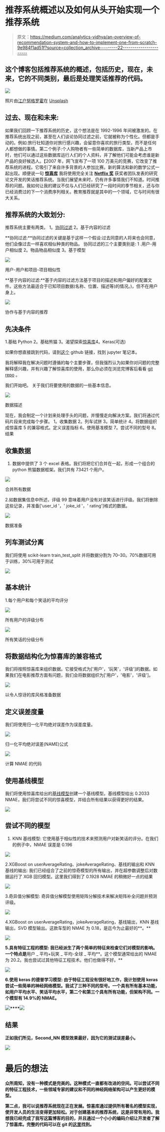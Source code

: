 # 推荐系统概述以及如何从头开始实现一个推荐系统

> 原文：<https://medium.com/analytics-vidhya/an-overview-of-recommendation-system-and-how-to-implement-one-from-scratch-9e984f1ad51f?source=collection_archive---------22----------------------->

## 这个博客包括推荐系统的概述，包括历史，现在，未来，它的不同类别，最后是处理笑话推荐的代码。

![](img/ca18a62c3a04c17443c34c554c55709f.png)

照片由[江户努格罗霍](https://unsplash.com/@edonugroho?utm_source=medium&utm_medium=referral)在 [Unsplash](https://unsplash.com?utm_source=medium&utm_medium=referral)

## 过去、现在和未来:

如果我们回顾一下推荐系统的历史，这个想法是在 1992-1996 年间被激发的。在推荐系统出现之前，甚至在人们谈论协同过滤之前，它就被称为个性化。但都是手动的。例如:旅行社知道你对旅行感兴趣，会留意你喜欢的旅行类型，而不是任何人都想做的事情。第二个例子:个人购物者有一些简单的数据库，当新产品上市时，他们可以通过这些数据库运行人们的个人资料，并了解他们可能会考虑谁是新产品的良好候选人。【2007 年，网飞宣布了一项 100 万美元的竞赛，它改变了推荐系统的进程。它吸引了来自许多背景的人参加比赛。新的算法和新的数学公式一起出现。顺便说一句 [**惊喜库**](http://surpriselib.com/) 我将使用完全关注 [**Netflix 奖**](https://en.wikipedia.org/wiki/Netflix_Prize) 获奖者团队发表的研究论文开发的笑话推荐系统。当我们展望未来时，仍有许多事情我们不知道。时间推荐的问题。我如何让我的建议不仅与人们已经研究了一段时间的季节相关，还与你已经消费过的下一个消费序列相关。教育推荐就是其中的一个领域，它与时间有很大关系。

## **推荐系统的大致划分:**

推荐系统主要有两类。
1。[协同过滤](https://en.wikipedia.org/wiki/Recommender_system#Collaborative_filtering)
2。基于内容的过滤

**协同过滤:**协同过滤的关键是基于这样一个假设:过去同意的人将来也会同意，他们会像过去一样喜欢相似种类的物品。
协同过滤的三个主要类别是:
1 .用户-用户相似度
2。物品物品相似度
3。基于模型

![](img/8418de44ceeb7e095ef5e9372b78f87d.png)

用户-用户和项目-项目相似性

**基于内容的过滤:**基于内容的过滤方法基于项目的描述和用户偏好的配置文件。这些方法最适合于已知项目数据(名称、位置、描述等)的情况。)，但不在用户身上。

![](img/5563bc07a9dcd66dd6ef1a56ac31247e.png)

协作与基于内容的推荐

## 先决条件

1.基础 Python
2。基础熊猫
3。渴望探索[惊喜库](http://surpriselib.com/)4。Keras(可选)

如果你想直接跳到代码，请到[这个](https://github.com/prabhudayala/Jester-Joke-recommendation-system/tree/master) github 链接，找到 jupyter 笔记本。

我将解释我在解决问题时遵循的每个主要步骤，但我强烈认为如果你对问题的完整解释感兴趣，并有兴趣了解惊喜库的使用，那么你必须在浏览完博客后看看 [git repo](https://github.com/prabhudayala/Jester-Joke-recommendation-system/tree/master) 。

我们开始吧。
关于我们将要使用的数据的一些基本信息。

![](img/d3c97f27c7a79863fe8567239a4f31e1.png)

数据描述

现在，我会制定一个计划来处理手头的问题，并慢慢走向解决方案。我们将通过代码片段来完成每个步骤。
1。收集数据
2。列车试拼
3。简单统计
4。将数据组织成惊喜库
5 的兼容格式。定义误差指标
6。使用基准模型
7。尝试不同的型号
8。结果

## 收集数据

1.  数据中提供了 3 个 excel 表格。我们将把它们合并在一起，形成一个组合的 python 熊猫数据框架。我们共有 73421 个用户。

![](img/f2a8fb54267a1ace73e31ce67c88eb3f.png)

合并所有数据

2.如数据集信息中所述，评级 99 意味着用户没有对该笑话进行评级。我们将删除这些记录，并准备['user_id '，' joke_id '，' rating']格式的数据。

![](img/880f71472ea4347e7cb64243e191c09e.png)

数据准备

## 列车测试分离

我们将使用 scikit-learn train_test_split 并将数据分割为 70–30。70%数据可用于训练，30%可用于测试

![](img/19416c36b9d2443b41e0b59127747108.png)

## 基本统计

1.每个用户和每个笑话的平均评分

![](img/53a60b82bd688ddfdffde364b65d2584.png)

所有用户的评级分布

![](img/2066787e2275a314ba58aae3df54d2f2.png)

所有笑话的分级分布

## 将数据结构化为惊喜库的兼容格式

我们将按照惊喜库来组织数据。它接受格式为['用户'，'玩笑'，'评级']的数据。如果我们在电影推荐方面有问题，我们会将数据组织为['用户'，'电影'，'评级']。

![](img/c4e21db87a975b7ba212f31c2565f515.png)

以令人惊讶的库风格准备数据

## 定义误差度量

我们将使用归一化平均绝对误差作为误差度量。

![](img/1abd2d70443cb264b404b32efa43c4c0.png)

归一化平均绝对误差(NAME)公式

![](img/3a3898701d1a7862c0410a35143bb40a.png)

计算 NMAE 的代码

## 使用基线模型

我们将使用惊喜库给出的[基线模型](https://surprise.readthedocs.io/en/stable/basic_algorithms.html#surprise.prediction_algorithms.baseline_only.BaselineOnly)创建一个基线模型。基线模型给出 0.2033 NMAE，我们将尝试不同的惊喜模型，并结合所有结果以获得更好的结果。

![](img/53ecfc875b818b9bef4159110a4f855f.png)

## 尝试不同的模型

1.  KNN 基线模型:
    它使用基于相似性的技术来预测用户对新笑话的评分。在我们的例子中，NMAE 误差是 0.196

![](img/d3948f7ebbb6a56dc13cea84fa2023b9.png)

2.XGBoost on userAverageRating、jokeAverageRating、基线的输出和 KNN 基线的输出:
我们已经组合了之前的惊奇模型的所有输出，并在超参数调整后对数据运行了 XGB 回归模型。这里我们得到了 0.1928 NMAE 的稍微好一点的结果

![](img/07a4b95212e9407b3bc5363af1a2954c.png)

3.奇异值分解模型:
奇异值分解模型使用矩阵分解技术来解决矩阵补全问题并预测评级。

![](img/0bc166103843b1136b606a7f0274b74c.png)

4.XGBoost on userAverageRating，jokeAverageRating，基线输出，KNN 基线输出，SVD 模型输出。这款车型的 NMAE 为 0.18，是迄今为止最好的**。**

**![](img/0f68317b53882e72373a57739b941c3a.png)**

**5.具有特征工程的模型:
我已经派生了两个简单的特征来检查它们对模型的影响。一个特点是**用户 _ 平均+玩笑 _ 平均-全球 _ 平均**。这个模型通常给出的 NMAE 为 20.2。我也尝试过其他特征工程技术。他们也做得不好。**

**![](img/66fcb77fc910ebcc271202c07e65e9bb.png)**

**6.使用 keras 的德普学习模型:
由于特征工程没有很好地工作，我计划使用 keras 尝试一些简单的神经网络模型。我试了三种不同的型号。一个具有所有基本功能，如用户平均水平、笑话平均水平，第二个和第三个具有所有功能，但架构不同。一个模型有 14.9%的 NMAE。**

**![](img/bcd92003e5f1f91157479a1faaac6055.png)****![](img/96bdb5bc8d5186828a9b8a9f79ef4bdb.png)**

## **结果**

**正如我们所见，Second_NN 模型效果最好，因为它的测试误差最小。**

**![](img/0207188734fc41914e90eb86361b451f.png)**

# **最后的想法**

**众所周知，没有一种模式是完美的。这种模式一直都有改进的空间。可以尝试不同的特征工程技术，一些领域专家的建议和不同的神经网络架构可以产生更好的模型。**

**第二点，我可以说推荐系统现在正在发展。惊喜库通过提供所有著名的模型实现，使开发人员的生活变得更加轻松。对于创建基本的推荐系统，这是非常有用的。我想我已经完成了我写这篇博客的目的，并且通过一个小小的编码介绍让开发者了解了惊喜库。完整的代码可以在 git 的[这里](https://github.com/prabhudayala/Jester-Joke-recommendation-system/blob/master/Anonymous%20Ratings%20Data%20from%20the%20Jester%20Online%20Joke%20Recommender%20System.ipynb)找到。**